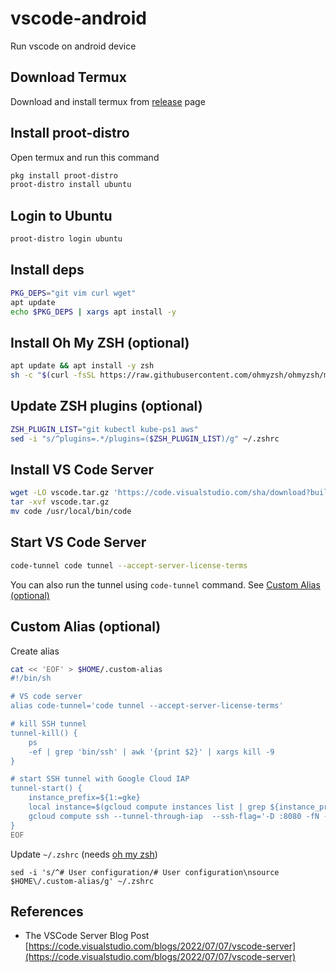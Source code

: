 # vscode-android
Run vscode on android device

## Download Termux
Download and install termux from [release](https://github.com/termux/termux-app/releases) page

## Install proot-distro
Open termux and run this command
```bash
pkg install proot-distro
proot-distro install ubuntu
```

## Login to Ubuntu
```bash
proot-distro login ubuntu
```

## Install deps
```bash
PKG_DEPS="git vim curl wget"
apt update
echo $PKG_DEPS | xargs apt install -y
```

## Install Oh My ZSH (optional)
```bash
apt update && apt install -y zsh
sh -c "$(curl -fsSL https://raw.githubusercontent.com/ohmyzsh/ohmyzsh/master/tools/install.sh)"
```

## Update ZSH plugins (optional)
```bash
ZSH_PLUGIN_LIST="git kubectl kube-ps1 aws"
sed -i "s/^plugins=.*/plugins=($ZSH_PLUGIN_LIST)/g" ~/.zshrc
```

## Install VS Code Server
```bash
wget -LO vscode.tar.gz 'https://code.visualstudio.com/sha/download?build=stable&os=cli-alpine-arm64'
tar -xvf vscode.tar.gz
mv code /usr/local/bin/code
```

## Start VS Code Server
```bash
code-tunnel code tunnel --accept-server-license-terms
```
You can also run the tunnel using `code-tunnel` command. See [Custom Alias (optional)](#custom-alias-optional)

## Custom Alias (optional)
Create alias
```bash
cat << 'EOF' > $HOME/.custom-alias
#!/bin/sh

# VS code server
alias code-tunnel='code tunnel --accept-server-license-terms'

# kill SSH tunnel
tunnel-kill() {
    ps 
    -ef | grep 'bin/ssh' | awk '{print $2}' | xargs kill -9
}

# start SSH tunnel with Google Cloud IAP
tunnel-start() {
    instance_prefix=${1:=gke}
    local instance=$(gcloud compute instances list | grep ${instance_prefix} | head -n1 | awk '{print $1}')
    gcloud compute ssh --tunnel-through-iap  --ssh-flag='-D :8080 -fN -o TCPKeepAlive=yes -o ServerAliveInterval=5' $instance
}
EOF
```
Update `~/.zshrc` (needs [oh my zsh](#install-oh-my-zsh-optional))
```
sed -i 's/^# User configuration/# User configuration\nsource $HOME\/.custom-alias/g' ~/.zshrc
```

## References
- The VSCode Server Blog Post [https://code.visualstudio.com/blogs/2022/07/07/vscode-server](https://code.visualstudio.com/blogs/2022/07/07/vscode-server)
